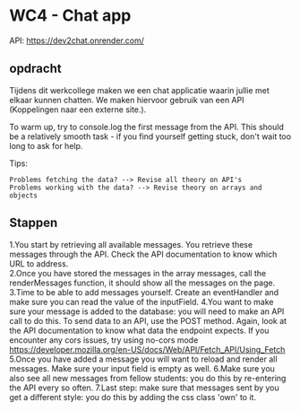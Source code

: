 # WC4 - Chat app

API: https://dev2chat.onrender.com/

## opdracht
Tijdens dit werkcollege maken we een chat applicatie waarin jullie met elkaar kunnen chatten.
We maken hiervoor gebruik van een API (Koppelingen naar een externe site.).

To warm up, try to console.log the first message from the API.
This should be a relatively smooth task - if you find yourself getting stuck, don't wait too long to ask for help.

Tips:

    Problems fetching the data? --> Revise all theory on API's
    Problems working with the data? --> Revise theory on arrays and objects

## Stappen
1.You start by retrieving all available messages. You retrieve these messages through the API. Check the API documentation to know which URL to address.  
2.Once you have stored the messages in the array messages, call the renderMessages function, it should show all the messages on the page.
3.Time to be able to add messages yourself. Create an eventHandler and make sure you can read the value of the inputField.
4.You want to make sure your message is added to the database: you will need to make an API call to do this. To send data to an API, use the POST method. Again, look at the API documentation to know what data the endpoint expects. If you encounter any cors issues, try using no-cors mode https://developer.mozilla.org/en-US/docs/Web/API/Fetch_API/Using_Fetch
5.Once you have added a message you will want to reload and render all messages. Make sure your input field is empty as well.
6.Make sure you also see all new messages from fellow students: you do this by re-entering the API every so often.
7.Last step: make sure that messages sent by you get a different style: you do this by adding the css class 'own' to it.
